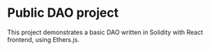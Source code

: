 # Public DAO project

This project demonstrates a basic DAO written in Solidity with React frontend, using Ethers.js.
